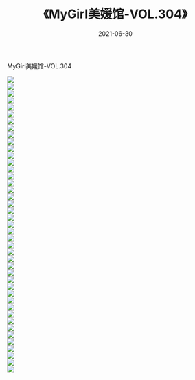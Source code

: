 ﻿---
layout: post
title:  《MyGirl美媛馆-VOL.304》
date:   2021-06-30
img: http://img.660000.xyz/Sharelink/网络美图/2021/MyGirl美媛馆-VOL.304/000.jpg
categories: [美女, 清纯, 唯美]
---

MyGirl美媛馆-VOL.304

  ![](http://img.660000.xyz/Sharelink/网络美图/2021/MyGirl美媛馆-VOL.304/001.jpg) <br> ![](http://img.660000.xyz/Sharelink/网络美图/2021/MyGirl美媛馆-VOL.304/002.jpg) <br> ![](http://img.660000.xyz/Sharelink/网络美图/2021/MyGirl美媛馆-VOL.304/003.jpg) <br> ![](http://img.660000.xyz/Sharelink/网络美图/2021/MyGirl美媛馆-VOL.304/004.jpg) <br> ![](http://img.660000.xyz/Sharelink/网络美图/2021/MyGirl美媛馆-VOL.304/005.jpg) <br> ![](http://img.660000.xyz/Sharelink/网络美图/2021/MyGirl美媛馆-VOL.304/006.jpg) <br> ![](http://img.660000.xyz/Sharelink/网络美图/2021/MyGirl美媛馆-VOL.304/007.jpg) <br> ![](http://img.660000.xyz/Sharelink/网络美图/2021/MyGirl美媛馆-VOL.304/008.jpg) <br> ![](http://img.660000.xyz/Sharelink/网络美图/2021/MyGirl美媛馆-VOL.304/009.jpg) <br> ![](http://img.660000.xyz/Sharelink/网络美图/2021/MyGirl美媛馆-VOL.304/010.jpg) <br> ![](http://img.660000.xyz/Sharelink/网络美图/2021/MyGirl美媛馆-VOL.304/011.jpg) <br> ![](http://img.660000.xyz/Sharelink/网络美图/2021/MyGirl美媛馆-VOL.304/012.jpg) <br> ![](http://img.660000.xyz/Sharelink/网络美图/2021/MyGirl美媛馆-VOL.304/013.jpg) <br> ![](http://img.660000.xyz/Sharelink/网络美图/2021/MyGirl美媛馆-VOL.304/014.jpg) <br> ![](http://img.660000.xyz/Sharelink/网络美图/2021/MyGirl美媛馆-VOL.304/015.jpg) <br> ![](http://img.660000.xyz/Sharelink/网络美图/2021/MyGirl美媛馆-VOL.304/016.jpg) <br> ![](http://img.660000.xyz/Sharelink/网络美图/2021/MyGirl美媛馆-VOL.304/017.jpg) <br> ![](http://img.660000.xyz/Sharelink/网络美图/2021/MyGirl美媛馆-VOL.304/018.jpg) <br> ![](http://img.660000.xyz/Sharelink/网络美图/2021/MyGirl美媛馆-VOL.304/019.jpg) <br> ![](http://img.660000.xyz/Sharelink/网络美图/2021/MyGirl美媛馆-VOL.304/020.jpg) <br> ![](http://img.660000.xyz/Sharelink/网络美图/2021/MyGirl美媛馆-VOL.304/021.jpg) <br> ![](http://img.660000.xyz/Sharelink/网络美图/2021/MyGirl美媛馆-VOL.304/022.jpg) <br> ![](http://img.660000.xyz/Sharelink/网络美图/2021/MyGirl美媛馆-VOL.304/023.jpg) <br> ![](http://img.660000.xyz/Sharelink/网络美图/2021/MyGirl美媛馆-VOL.304/024.jpg) <br> ![](http://img.660000.xyz/Sharelink/网络美图/2021/MyGirl美媛馆-VOL.304/025.jpg) <br> ![](http://img.660000.xyz/Sharelink/网络美图/2021/MyGirl美媛馆-VOL.304/026.jpg) <br> ![](http://img.660000.xyz/Sharelink/网络美图/2021/MyGirl美媛馆-VOL.304/027.jpg) <br> ![](http://img.660000.xyz/Sharelink/网络美图/2021/MyGirl美媛馆-VOL.304/028.jpg) <br> ![](http://img.660000.xyz/Sharelink/网络美图/2021/MyGirl美媛馆-VOL.304/029.jpg) <br> ![](http://img.660000.xyz/Sharelink/网络美图/2021/MyGirl美媛馆-VOL.304/030.jpg) <br> ![](http://img.660000.xyz/Sharelink/网络美图/2021/MyGirl美媛馆-VOL.304/031.jpg) <br> ![](http://img.660000.xyz/Sharelink/网络美图/2021/MyGirl美媛馆-VOL.304/032.jpg) <br> ![](http://img.660000.xyz/Sharelink/网络美图/2021/MyGirl美媛馆-VOL.304/033.jpg) <br> ![](http://img.660000.xyz/Sharelink/网络美图/2021/MyGirl美媛馆-VOL.304/034.jpg) <br> ![](http://img.660000.xyz/Sharelink/网络美图/2021/MyGirl美媛馆-VOL.304/035.jpg) <br> ![](http://img.660000.xyz/Sharelink/网络美图/2021/MyGirl美媛馆-VOL.304/036.jpg) <br> ![](http://img.660000.xyz/Sharelink/网络美图/2021/MyGirl美媛馆-VOL.304/037.jpg) <br> ![](http://img.660000.xyz/Sharelink/网络美图/2021/MyGirl美媛馆-VOL.304/038.jpg) <br> ![](http://img.660000.xyz/Sharelink/网络美图/2021/MyGirl美媛馆-VOL.304/039.jpg) <br> ![](http://img.660000.xyz/Sharelink/网络美图/2021/MyGirl美媛馆-VOL.304/040.jpg) <br> ![](http://img.660000.xyz/Sharelink/网络美图/2021/MyGirl美媛馆-VOL.304/041.jpg) <br> ![](http://img.660000.xyz/Sharelink/网络美图/2021/MyGirl美媛馆-VOL.304/042.jpg) <br> ![](http://img.660000.xyz/Sharelink/网络美图/2021/MyGirl美媛馆-VOL.304/043.jpg) <br>
